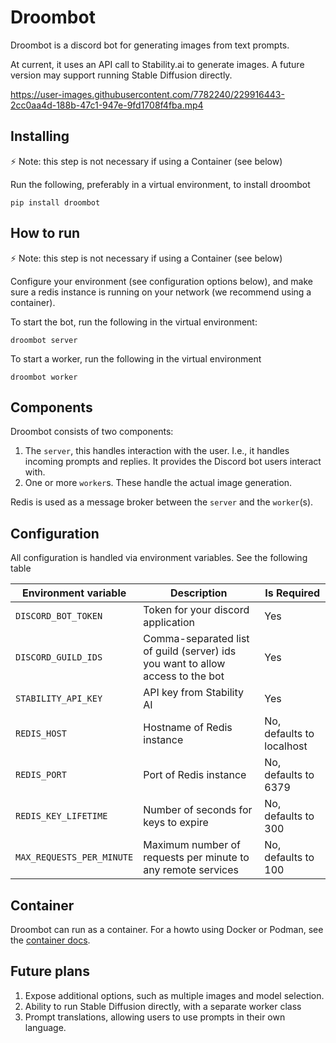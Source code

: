 # Droombot

Droombot is a discord bot for generating images from text prompts.

At current, it uses an API call to Stability.ai to generate images.
A future version may support running Stable Diffusion directly.


https://user-images.githubusercontent.com/7782240/229916443-2cc0aa4d-188b-47c1-947e-9fd1708f4fba.mp4


## Installing

:zap: Note: this step is not necessary if using a Container (see below)

Run the following, preferably in a virtual environment, to install droombot

```console
pip install droombot
```

## How to run

:zap: Note: this step is not necessary if using a Container (see below)

Configure your environment (see configuration options below), and make sure a
redis instance is running on your network (we recommend using a container).

To start the bot, run the following in the virtual environment:

```console
droombot server
```

To start a worker, run the following in the virtual environment

```console
droombot worker
```

## Components

Droombot consists of two components:

1. The `server`, this handles interaction with the user. I.e., it handles incoming
   prompts and replies. It provides the Discord bot users interact with.
2. One or more `worker`s. These handle the actual image generation.

Redis is used as a message broker between the `server` and the `worker`(s).

## Configuration

All configuration is handled via environment variables. See the following table

| Environment variable      | Description                                                                    | Is Required               |
|---------------------------|--------------------------------------------------------------------------------|---------------------------|
| `DISCORD_BOT_TOKEN`       | Token for your discord application                                             | Yes                       |
| `DISCORD_GUILD_IDS`       | Comma-separated list of guild (server) ids you want to allow access to the bot | Yes                       |
| `STABILITY_API_KEY`       | API key from Stability AI                                                      | Yes                       |
| `REDIS_HOST`              | Hostname of Redis instance                                                     | No, defaults to localhost |
| `REDIS_PORT`              | Port of Redis instance                                                         | No, defaults to 6379      |
| `REDIS_KEY_LIFETIME`      | Number of seconds for keys to expire                                           | No, defaults to 300       |
| `MAX_REQUESTS_PER_MINUTE` | Maximum number of requests per minute to any remote services                   | No, defaults to 100       |


## Container

Droombot can run as a container. For a howto using Docker or Podman, see the
[container docs](docs/containers.md).

## Future plans

1. Expose additional options, such as multiple images and model selection.
2. Ability to run Stable Diffusion directly, with a separate worker class
3. Prompt translations, allowing users to use prompts in their own language.
